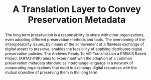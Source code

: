 ---
abstract: 'The long term preservation is a responsibility to share with other organizations,
  even adopting different preservation methods and tools. The overcoming of the interoperability
  issues, by means of the achievement of a flawless exchange of digital assets to
  preserve, enables the feasibility of applying distributed digital preservation policies.
  The Archives Ready To AIP Transmission a PREMIS Based Project (ARTAT-PBP) aims to
  experiment with the adoption of a common preservation metadata standard as interchange
  language in a network of cooperating organizations that need to exchange digital
  resources with the mutual objective of preserving them in the long term. '
creators:
- Angela Di Iorio
date: null
document_url: https://services.phaidra.univie.ac.at/api/object/o:294038/download
grand_parent: iPRES
institutions: []
keywords:
- san francisco
landing_page_url: https://phaidra.univie.ac.at/o:294038
language: eng
layout: publication
license: CC BY-SA 3.0 AT
notes_url: null
parent: iPRES 2009
publication_type: paper
size: 818626
slides_url: null
source_name: iPRES
stream_url: null
title: A Translation Layer to Convey Preservation Metadata
year: 2009
---
